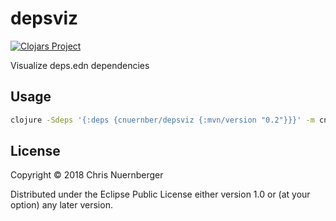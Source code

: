 # depsviz

[![Clojars Project](https://img.shields.io/clojars/v/cnuernber/depsviz.svg)](https://clojars.org/cnuernber/depsviz)

Visualize deps.edn dependencies


## Usage

```bash
clojure -Sdeps '{:deps {cnuernber/depsviz {:mvn/version "0.2"}}}' -m cnuernber.depsviz
```

## License

Copyright © 2018 Chris Nuernberger

Distributed under the Eclipse Public License either version 1.0 or (at
your option) any later version.
